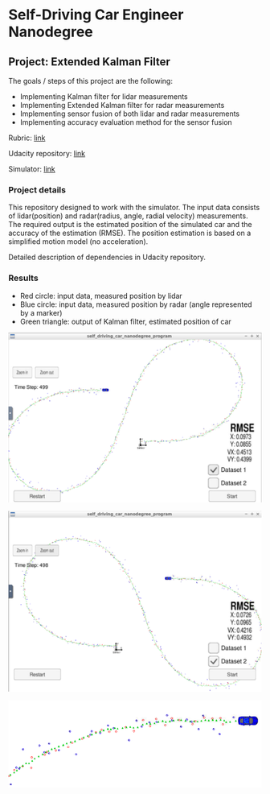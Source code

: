 # Self-Driving Car Engineer Nanodegree


## Project: **Extended Kalman Filter** 

The goals / steps of this project are the following:
* Implementing Kalman filter for lidar measurements
* Implementing Extended Kalman filter for radar measurements
* Implementing sensor fusion of both lidar and radar measurements
* Implementing accuracy evaluation method for the sensor fusion

Rubric: [link](https://review.udacity.com/#!/rubrics/748/view)

Udacity repository: [link](https://github.com/udacity/CarND-Extended-Kalman-Filter-Project)

Simulator: [link](https://github.com/udacity/self-driving-car-sim/releases)

### Project details

This repository designed to work with the simulator. The input data consists of lidar(position) and radar(radius, angle, radial velocity) measurements. The required output is the estimated position of the simulated car and the accuracy of the estimation (RMSE). The position estimation is based on a simplified motion model (no acceleration).

Detailed description of dependencies in Udacity repository.

### Results

* Red circle: input data, measured position by lidar
* Blue circle: input data, measured position by radar (angle represented by a marker)
* Green triangle: output of Kalman filter, estimated position of car

![Dataset 1](dataset1.png)

![Dataset 2](dataset2.png)

![Close-up shot](closeup.png)

